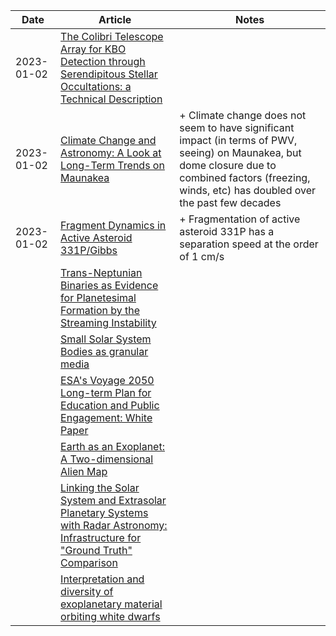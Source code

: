 | Date | Article | Notes | 
| ---- | ---- | ---- |
| 2023-01-02 | [The Colibri Telescope Array for KBO Detection through Serendipitous Stellar Occultations: a Technical Description](https://arxiv.org/abs/2210.05808) | |
| 2023-01-02 | [Climate Change and Astronomy: A Look at Long-Term Trends on Maunakea](https://arxiv.org/abs/2208.11794) | + Climate change does not seem to have significant impact (in terms of PWV, seeing) on Maunakea, but dome closure due to combined factors (freezing, winds, etc) has doubled over the past few decades |
| 2023-01-02 | [Fragment Dynamics in Active Asteroid 331P/Gibbs](https://arxiv.org/abs/2210.01432) | + Fragmentation of active asteroid 331P has a separation speed at the order of 1 cm/s |
| | [Trans-Neptunian Binaries as Evidence for Planetesimal Formation by the Streaming Instability](https://arxiv.org/abs/1906.11344) |
| | [Small Solar System Bodies as granular media](https://arxiv.org/abs/1907.02615) |
| | [ESA's Voyage 2050 Long-term Plan for Education and Public Engagement: White Paper](https://arxiv.org/abs/1908.01546) |
| | [Earth as an Exoplanet: A Two-dimensional Alien Map](https://arxiv.org/abs/1908.04350) |
| | [Linking the Solar System and Extrasolar Planetary Systems with Radar Astronomy: Infrastructure for "Ground Truth" Comparison](https://arxiv.org/abs/1908.05171) |
| | [Interpretation and diversity of exoplanetary material orbiting white dwarfs](https://arxiv.org/abs/1908.08047) |
